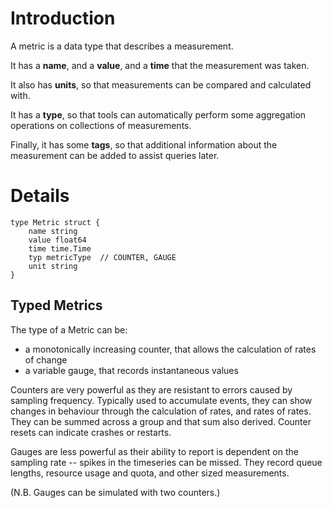 # Introduction

A metric is a data type that describes a measurement.

It has a **name**, and a **value**, and a **time** that the measurement was taken.

It also has **units**, so that measurements can be compared and calculated with.

It has a **type**, so that tools can automatically perform some aggregation operations on collections of measurements.

Finally, it has some **tags**, so that additional information about the measurement can be added to assist queries later.

# Details

```
type Metric struct {
    name string
    value float64
    time time.Time
    typ metricType  // COUNTER, GAUGE
    unit string
}
```

## Typed Metrics

The type of a Metric can be:

  * a monotonically increasing counter, that allows the calculation of rates of change
  * a variable gauge, that records instantaneous values

Counters are very powerful as they are resistant to errors caused by sampling frequency.  Typically used to accumulate events, they can show changes in behaviour through the calculation of rates, and rates of rates.  They can be summed across a group and that sum also derived.  Counter resets can indicate crashes or restarts.

Gauges are less powerful as their ability to report is dependent on the sampling rate -- spikes in the timeseries can be missed.  They record queue lengths, resource usage and quota, and other sized measurements.

(N.B. Gauges can be simulated with two counters.)